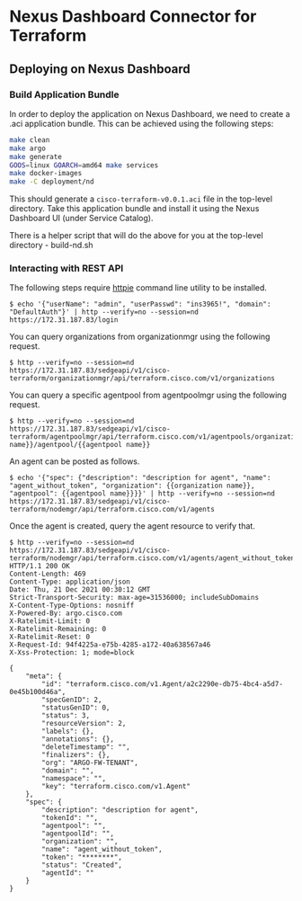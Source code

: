 # Nexus Dashboard Connector for Terraform

## Deploying on Nexus Dashboard

### Build Application Bundle

In order to deploy the application on Nexus Dashboard, we need to create a .aci application bundle. This can be achieved using the following steps:

```sh
make clean
make argo
make generate
GOOS=linux GOARCH=amd64 make services
make docker-images
make -C deployment/nd
```

This should generate a `cisco-terraform-v0.0.1.aci` file in the top-level directory. Take this application bundle and install it using the Nexus Dashboard UI (under Service Catalog).

There is a helper script that will do the above for you at the top-level directory - build-nd.sh

### Interacting with REST API

The following steps require [httpie](https://httpie.io/) command line utility to be installed.

```
$ echo '{"userName": "admin", "userPasswd": "ins3965!", "domain": "DefaultAuth"}' | http --verify=no --session=nd https://172.31.187.83/login
```

You can query organizations from organizationmgr using the following request.

```
$ http --verify=no --session=nd https://172.31.187.83/sedgeapi/v1/cisco-terraform/organizationmgr/api/terraform.cisco.com/v1/organizations
```

You can query a specific agentpool from agentpoolmgr using the following request.

```
$ http --verify=no --session=nd https://172.31.187.83/sedgeapi/v1/cisco-terraform/agentpoolmgr/api/terraform.cisco.com/v1/agentpools/organization/{{organization name}}/agentpool/{{agentpool name}}
```

An agent can be posted as follows.

```
$ echo '{"spec": {"description": "description for agent", "name": "agent_without_token", "organization": {{organization name}}, "agentpool": {{agentpool name}}}}' | http --verify=no --session=nd https://172.31.187.83/sedgeapi/v1/cisco-terraform/nodemgr/api/terraform.cisco.com/v1/agents
```

Once the agent is created, query the agent resource to verify that.

```
$ http --verify=no --session=nd https://172.31.187.83/sedgeapi/v1/cisco-terraform/nodemgr/api/terraform.cisco.com/v1/agents/agent_without_token
HTTP/1.1 200 OK
Content-Length: 469
Content-Type: application/json
Date: Thu, 21 Dec 2021 00:30:12 GMT
Strict-Transport-Security: max-age=31536000; includeSubDomains
X-Content-Type-Options: nosniff
X-Powered-By: argo.cisco.com
X-Ratelimit-Limit: 0
X-Ratelimit-Remaining: 0
X-Ratelimit-Reset: 0
X-Request-Id: 94f4225a-e75b-4285-a172-40a638567a46
X-Xss-Protection: 1; mode=block

{
    "meta": {
        "id": "terraform.cisco.com/v1.Agent/a2c2290e-db75-4bc4-a5d7-0e45b100d46a",
        "specGenID": 2,
        "statusGenID": 0,
        "status": 3,
        "resourceVersion": 2,
        "labels": {},
        "annotations": {},
        "deleteTimestamp": "",
        "finalizers": {},
        "org": "ARGO-FW-TENANT",
        "domain": "",
        "namespace": "",
        "key": "terraform.cisco.com/v1.Agent"
    },
    "spec": {
        "description": "description for agent",
        "tokenId": "",
        "agentpool": "",
        "agentpoolId": "",
        "organization": "",
        "name": "agent_without_token",
        "token": "********",
        "status": "Created",
        "agentId": ""
    }
}
```
